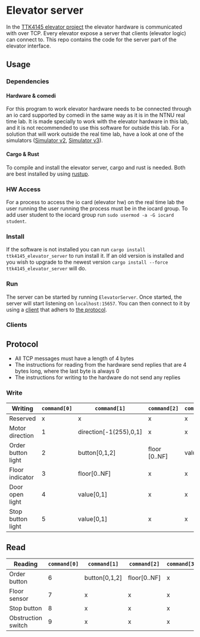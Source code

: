 # Elevator server
In the [TTK4145 elevator project](https://github.com/TTK4145/Project) the elevator hardware is communicated with over TCP. Every elevator expose a server that clients (elevator logic) can connect to. This repo contains the code for the server part of the elevator interface.

## Usage
### Dependencies
#### Hardware & comedi
For this program to work elevator hardware needs to be connected through an io card supported by comedi in the same way as it is in the NTNU real time lab. It is made specially to work with the elevator hardware in this lab, and it is not recommended to use this software for outside this lab. For a solution that will work outside the real time lab, have a look at one of the simulators ([Simulator v2](https://github.com/TTK4145/Simulator-v2), [Simulator v3](https://github.com/TTK4145/Simulator-v3)).

#### Cargo & Rust
To compile and install the elevator server, cargo and rust is needed. Both are best installed by using [rustup](https://www.rustup.rs/). 

### HW Access
For a process to access the io card (elevator hw) on the real time lab the user running the user running the process must be in the iocard group. To add user student to the iocard group run `sudo usermod -a -G iocard student`.

### Install
If the software is not installed you can run `cargo install ttk4145_elevator_server` to run install it. If an old version is installed and you wish to upgrade to the newest version `cargo install --force ttk4145_elevator_server` will do.

### Run
The server can be started by running `ElevatorServer`. Once started, the server will start listening on `localhost:15657`. You can then connect to it by using a [client](https://github.com/TTK4145/elevator-server/new/master?readme=1#clients) that adhers to [the protocol](https://github.com/TTK4145/elevator-server#protocol).

### Clients

## Protocol
 - All TCP messages must have a length of 4 bytes
 - The instructions for reading from the hardware send replies that are 4 bytes long, where the last byte is always 0
 - The instructions for writing to the hardware do not send any replies
 
 ### Write
 
Writing               | `command[0]`         | `command[1]`            | `command[2]`         | `command[3]`
----------------------|----------------------|-------------------------|----------------------|--------------------
Reserved              | x                    | x                       | x                    | x
Motor direction       | 1                    | direction[-1(255),0,1]  | x                    | x
Order button light    | 2                    | button[0,1,2]           | floor<br>[0..NF]     | value[0,1]
Floor indicator       | 3                    | floor[0..NF]            | x                    | x
Door open light       | 4                    | value[0,1]              | x                    | x
Stop button light     | 5                    | value[0,1]              | x                    | x

## Read
Reading               | `command[0]` | `command[1]`  | `command[2]`  | `command[3]` | `response[0]` | `response[1]` | `response[2]` | `response[3]`
----------------------|--------------|---------------|---------------|--------------|---------------|---------------|---------------|---------------
Order button          | 6            | button[0,1,2] | floor[0..NF]  | x            | 6             | active[0,1]   | 0             | 0
Floor sensor          | 7            | x             | x             | x            | 7             | at floor[0,1] | floor[0..NF]  | 0                 
Stop button           | 8            | x             | x             | x            | 8             | active[0,1]   | 0             | 0
Obstruction switch    | 9            | x             | x             | x            | 9             | active[0,1]   | 0             | 0

